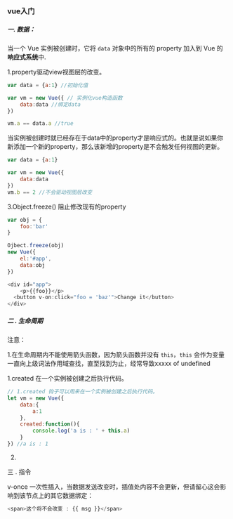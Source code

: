 ### vue入门

##### 一. 数据：
当一个 Vue 实例被创建时，它将 `data` 对象中的所有的 property 加入到 Vue 的**响应式系统**中.

1.property驱动view视图层的改变。

```javascript
var data = {a:1} //初始化值

var vm = new Vue({ // 实例化vue构造函数
	data:data //绑定data
})

vm.a == data.a //true

```

当实例被创建时就已经存在于data中的property才是响应式的。也就是说如果你新添加一个新的property，那么该新增的property是不会触发任何视图的更新。

```javascript
var data = {a:1}

var vm = new Vue({
	data:data
})
vm.b == 2 //不会驱动视图层改变
```

3.Object.freeze() 阻止修改现有的property

```javascript
var obj = {
	foo:'bar'
}

Ojbect.freeze(obj)
new Vue({
	el:'#app',
	data:obj
})

<div id="app">
	<p>{{foo}}</p>
  <button v-on:click="foo = 'baz'">Change it</button>
</div>
```



##### 二 . 生命周期

注意：

1.在生命周期内不能使用箭头函数，因为箭头函数并没有 `this`，`this` 会作为变量一直向上级词法作用域查找，直至找到为止，经常导致xxxxx of undefined

1.created 在一个实例被创建之后执行代码。

```javascript
// 1.created 钩子可以用来在一个实例被创建之后执行代码。
let vm = new Vue({
	data:{
		a:1
	},
	created:function(){
		console.log('a is : ' + this.a)
	}
}) //a is : 1
```

2.





三 . 指令

v-once 一次性插入，当数据发送改变时，插值处内容不会更新，但请留心这会影响到该节点上的其它数据绑定：

```javascript
<span>这个将不会改变 : {{ msg }}</span>
```



